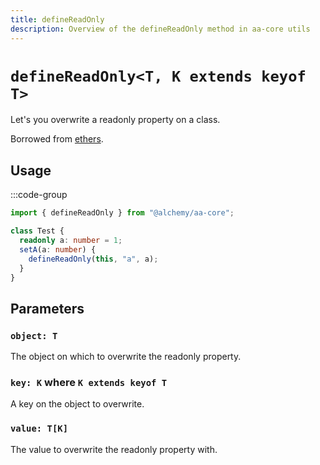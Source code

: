 ```yaml
---
title: defineReadOnly
description: Overview of the defineReadOnly method in aa-core utils
---
```


# `defineReadOnly<T, K extends keyof T>`

Let's you overwrite a readonly property on a class.

Borrowed from [ethers](https://github.com/ethers-io/ethers.js/blob/v5.7/packages/properties/src.ts/index.ts#L7).

## Usage

:::code-group

```ts [example.ts]
import { defineReadOnly } from "@alchemy/aa-core";

class Test {
  readonly a: number = 1;
  setA(a: number) {
    defineReadOnly(this, "a", a);
  }
}
```

## Parameters

### `object: T`

The object on which to overwrite the readonly property.

### `key: K` where `K extends keyof T`

A key on the object to overwrite.

### `value: T[K]`

The value to overwrite the readonly property with.

